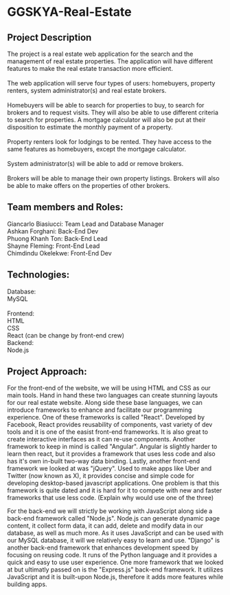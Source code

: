 # GGSKYA-Real-Estate

## Project Description
The project is a real estate web application for the search and the management of real estate properties. The application will have different features to make the real estate transaction more efficient.\
\
The web application will serve four types of users: homebuyers, property renters, system administrator(s) and real estate brokers.\
\
Homebuyers will be able to search for properties to buy, to search for brokers and to request visits. They will also be able to use different criteria to search for properties. A mortgage calculator will also be put at their disposition to estimate the monthly payment of a property. \
\
Property renters look for lodgings to be rented. They have access to the same features as homebuyers, except the mortgage calculator. \
\
System administrator(s) will be able to add or remove brokers.\
\
Brokers will be able to manage their own property listings. Brokers will also be able to make offers on the properties of other brokers. 



## Team members and Roles:
Giancarlo Biasiucci: Team Lead and Database Manager \
Ashkan Forghani: Back-End Dev \
Phuong Khanh Ton: Back-End Lead \
Shayne Fleming: Front-End Lead \
Chimdindu Okelekwe: Front-End Dev

## Technologies:

Database:\
MySQL\
\
Frontend:\
HTML\
CSS\
React (can be change by front-end crew)
\
Backend:\
Node.js


## Project Approach: 
For the front-end of the website, we will be using HTML and CSS as our main tools. Hand in hand these two languages can create stunning layouts for our real estate website. Along side these base languages, we can introduce frameworks to enhance and facilitate our programming experience. One of these frameworks is called "React". Developed by Facebook, React provides reusability of components, vast variety of dev tools and it is one of the easist front-end frameworks. It is also great to create interactive interfaces as it can re-use components. Another framework to keep in mind is called "Angular". Angular is slightly harder to learn then react, but it provides a framework that uses less code and also has it's own in-built two-way data binding. Lastly, another front-end framework we looked at was "jQuery". Used to make apps like Uber and Twitter (now known as X), it provides concise and simple code for developing desktop-based javascript applications. One problem is that this framework is quite dated and it is hard for it to compete with new and faster frameworks that use less code. (Explain why would use one of the three)

For the back-end we will strictly be working with JavaScript along side a back-end framework called "Node.js". Node.js can generate dynamic page content, it collect form data, it can add, delete and modify data in our database, as well as much more. As it uses JavaScript and can be used with our MySQL database, it will we relatively easy to learn and use. "Django" is another back-end framework that enhances development speed by focusing on reusing code. It runs of the Python language and it provides a quick and easy to use user experience. One more framework that we looked at but ultimatly passed on is the "Express.js" back-end framework. It utilizes JavaScript and it is built-upon Node.js, therefore it adds more features while building apps.




